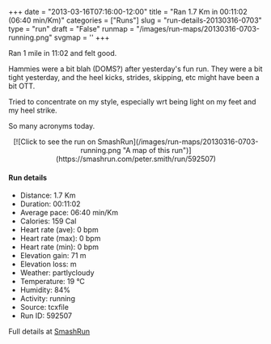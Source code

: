 +++
date = "2013-03-16T07:16:00-12:00"
title = "Ran 1.7 Km in 00:11:02 (06:40 min/Km)"
categories = ["Runs"]
slug = "run-details-20130316-0703"
type = "run"
draft = "False"
runmap = "/images/run-maps/20130316-0703-running.png"
svgmap = '<polyline points="61 42, 65 38, 67 37, 70 34, 72 33, 75 31, 79 27, 82 26, 85 27, 95 30, 98 31, 100 33, 100 36, 98 37, 99 40, 98 42, 99 48, 97 54, 97 57, 97 62, 97 65, 96 67, 95 70, 92 71, 86 74, 83 75, 69 75, 66 74, 62 73, 59 72, 56 72, 53 71, 50 71, 46 71, 43 70, 40 69, 33 67, 31 66, 28 67, 24 66, 19 64, 15 63, 8 62, 1 62, 0 60, 0 57, 0 54, 1 52, 2 49, 3 46, 4 43, 5 41, 11 39, 14 37, 16 36, 20 35, 22 33, 28 31, 34 29, 41 27, 44 27, 47 27, 50 27, 54 26, 57 26, 60 26, 63 27, 64 29, 64 32, 62 34, 60 39, 59 42, 57 44, 56 47, 50 57, 49 59, 47 64, 46 67, 46 68">'
+++

Ran 1 mile in 11:02 and felt good. 

Hammies were a bit blah (DOMS?) after yesterday's fun run. They were a bit tight yesterday, and the heel kicks, strides, skipping, etc might have been a bit OTT. 

Tried to concentrate on my style, especially wrt being light on my feet and my heel strike. 

So many acronyms today. 



<!--more-->

<center>
[![Click to see the run on SmashRun](/images/run-maps/20130316-0703-running.png "A map of this run")](https://smashrun.com/peter.smith/run/592507)
</center>

#### Run details

* Distance: 1.7 Km
* Duration: 00:11:02
* Average pace: 06:40 min/Km
* Calories: 159 Cal
* Heart rate (ave): 0 bpm
* Heart rate (max): 0 bpm
* Heart rate (min): 0 bpm
* Elevation gain: 71 m
* Elevation loss:  m
* Weather: partlycloudy
* Temperature: 19 &deg;C
* Humidity: 84%
* Activity: running
* Source: tcxfile
* Run ID: 592507

Full details at [SmashRun](https://smashrun.com/peter.smith/run/592507)